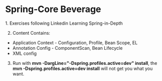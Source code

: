 <h1>Spring-Core Beverage</h1>
1. Exercises following Linkedin Learning <a pref="https://www.linkedin.com/learning/spring-framework-in-depth?u=2146730">Spring-in-Depth</a>

2. Content Contains:
<ul>
<li>Application Context - Configuration, Profile, Bean Scope, EL</li>
<li>Annotation Config - ComponentScan, Bean Lifecycle</li>
<li>XML config</li>
</ul>

3. Run with <b>mvn -DargLine="-Dspring.profiles.active=dev" install</b>, the <b>mvn -Dspring.profiles.active=dev install</b> will not get you what you want.
